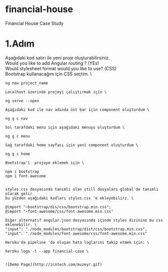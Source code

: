 # financial-house
Financial House Case Study

# 1.Adım
Aşağıdaki kod satırı ile yeni proje oluşturabilirsiniz.\
Would you like to add Angular routing ? (YEs)\
Would stylesheet format would you like to use? (CSS)\
Bootstrap kullanacağım için CSS seçtim. \ 


    ng new project_name 

    Localhost üzerinde projeyi çalıştırmak için \

    ng serve --open

    Aşağıdaki kod ile nav adında üst bar için component oluşturdum \

    ng g c nav

    Sol tarafdaki menu için aşağıdaki menuyu oluşturdum \
    
    ng g c menu

    Sağ tarafdaki home sayfası için yeni component oluşturdum \

    ng g c home

    Bootstrap'i  projeye eklemek için \

    npm i bootstrap
    npm i font-awesome


    styles.css dosyasında tanımlı olan still dosyaları global'de tanımlı olarak gelir
    bu yüzden aşağıdaki kodları styles.css 'e ekleyebilirz. \

    @import "~bootstrap/dis/css/bootstrap.min.css";
    @import "~font-awesome/css/font-awesome.min.css"

    Diğer alternatif angular.json dosyasında içinde styles dizinine bu css eklenebilir. \
    "input": "./node_modules/bootstrap/dist/css/bootstrap.min.css",
    "input": "./node_modules/font-awesome/css/font-awesome.min.css"

    Heroku'da pipeline 'da oluşan hata loglarını takip etmek için; \

    heroku logs -t --app financial-case \


    ![Demo Page](http://zcntech.com/muzeyr.gif)
